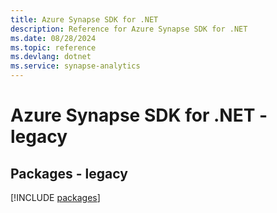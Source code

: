 ```yaml
---
title: Azure Synapse SDK for .NET
description: Reference for Azure Synapse SDK for .NET
ms.date: 08/28/2024
ms.topic: reference
ms.devlang: dotnet
ms.service: synapse-analytics
---
```

# Azure Synapse SDK for .NET - legacy
## Packages - legacy
[!INCLUDE [packages](synapse-index.md)]